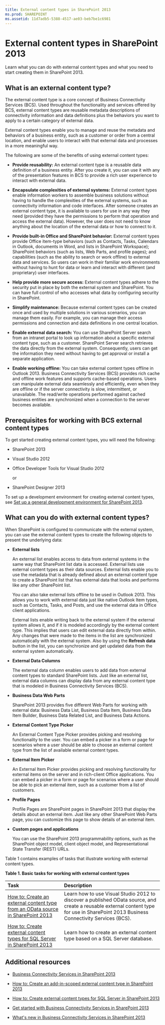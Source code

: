 ```yaml
---
title: External content types in SharePoint 2013
ms.prod: SHAREPOINT
ms.assetid: 11d7adb5-5388-4517-ae03-beb7be1c6981
---
```



# External content types in SharePoint 2013
Learn what you can do with external content types and what you need to start creating them in SharePoint 2013.
## What is an external content type?
<a name="SP15ectoverview_what"> </a>

The external content type is a core concept of Business Connectivity Services (BCS). Used throughout the functionality and services offered by BCS, external content types are reusable metadata descriptions of connectivity information and data definitions plus the behaviors you want to apply to a certain category of external data.
  
    
    
External content types enable you to manage and reuse the metadata and behaviors of a business entity, such as a customer or order from a central location, and enable users to interact with that external data and processes in a more meaningful way.
  
    
    
The following are some of the benefits of using external content types:
  
    
    

- **Provide reusability:** An external content type is a reusable data definition of a business entity. After you create it, you can use it with any of the presentation features in BCS to provide a rich user experience to interact with external data.
    
  
- **Encapsulate complexities of external systems:** External content types enable information workers to assemble business solutions without having to handle the complexities of the external systems, such as connectivity information and code interfaces. After someone creates an external content type, it is available to users for use in any way they need (provided they have the permissions to perform that operation and access the external data). However, the user does not need to know anything about the location of the external data or how to connect to it.
    
  
- **Provide built-in Office and SharePoint behavior:** External content types provide Office item-type behaviors (such as Contacts, Tasks, Calendars in Outlook, documents in Word, and lists in SharePoint Workspace); SharePoint behaviors (such as lists, Web Parts, and profile pages); and capabilities (such as the ability to search or work offline) to external data and services. So users can work in their familiar work environments without having to hunt for data or learn and interact with different (and proprietary) user interfaces.
    
  
- **Help provide more secure access:** External content types adhere to the security put in place by both the external system and SharePoint. You can have full control of who accesses what data by configuring security in SharePoint.
    
  
- **Simplify maintenance:** Because external content types can be created once and used by multiple solutions in various scenarios, you can manage them easily. For example, you can manage their access permissions and connection and data definitions in one central location.
    
  
- **Enable external data search:** You can use SharePoint Server search from an intranet portal to look up information about a specific external content type, such as a customer. SharePoint Server search retrieves the data directly from the external system. Consequently, users can get the information they need without having to get approval or install a separate application.
    
  
- **Enable working offline:** You can take external content types offline in Outlook 2013. Business Connectivity Services (BCS) provides rich cache and offline work features and supports cache-based operations. Users can manipulate external data seamlessly and efficiently, even when they are offline or if the server connectivity is slow, intermittent, or unavailable. The read/write operations performed against cached business entities are synchronized when a connection to the server becomes available.
    
  

## Prerequisites for working with BCS external content types
<a name="SP15ectoverview_prereq"> </a>

To get started creating external content types, you will need the following:
  
    
    

- SharePoint 2013
    
  
- Visual Studio 2012
    
  
- Office Developer Tools for Visual Studio 2012
    
    or
    
  
- SharePoint Designer 2013
    
  
To set up a development environment for creating external content types, see  [Set up a general development environment for SharePoint 2013](set-up-a-general-development-environment-for-sharepoint-2013.md).
  
    
    

## What can you do with external content types?
<a name="SP15ectoverview_whattodo"> </a>

When SharePoint is configured to communicate with the external system, you can use the external content types to create the following objects to present the underlying data:
  
    
    

- **External lists**
    
    An external list enables access to data from external systems in the same way that SharePoint list data is accessed. External lists use external content types as their data sources. External lists enable you to use the metadata that is already defined about an external content type to create a SharePoint list that has external data that looks and performs like any other SharePoint list.
    
    You can also take external lists offline to be used in Outlook 2013. This allows you to work with external data just like native Outlook Item types, such as Contacts, Tasks, and Posts, and use the external data in Office client applications.
    
    External lists enable writing back to the external system if the external system allows it, and if it is modeled accordingly by the external content type. This implies that users can edit external data directly from within. Any changes that were made to the items in the list are synchronized automatically with the external system. Also by using the **Refresh data** button in the list, you can synchronize and get updated data from the external system automatically.
    
  
- **External Data Columns**
    
    The external data column enables users to add data from external content types to standard SharePoint lists. Just like an external list, external data columns can display data from any external content type that is modeled in Business Connectivity Services (BCS).
    
  
- **Business Data Web Parts**
    
    SharePoint 2013 provides five different Web Parts for working with external data: Business Data List, Business Data Item, Business Data Item Builder, Business Data Related List, and Business Data Actions.
    
  
- **External Content Type Picker**
    
    An External Content Type Picker provides picking and resolving functionality to the user. You can embed a picker in a form or page for scenarios where a user should be able to choose an external content type from the list of available external content types. 
    
  
- **External Item Picker**
    
    An External Item Picker provides picking and resolving functionality for external items on the server and in rich-client Office applications. You can embed a picker in a form or page for scenarios where a user should be able to pick an external item, such as a customer from a list of customers. 
    
  
- **Profile Pages**
    
    Profile Pages are SharePoint pages in SharePoint 2013 that display the details about an external item. Just like any other SharePoint Web Parts page, you can customize this page to show details of an external item.
    
  
- **Custom pages and applications**
    
    You can use the SharePoint 2013 programmability options, such as the SharePoint object model, client object model, and Representational State Transfer (REST) URLs.
    
  
Table 1 contains examples of tasks that illustrate working with external content types.
  
    
    

**Table 1. Basic tasks for working with external content types**


|**Task**|**Description**|
|:-----|:-----|
| [How to: Create an external content type from an OData source in SharePoint 2013](how-to-create-an-external-content-type-from-an-odata-source-in-sharepoint-2013.md) <br/> |Learn how to use Visual Studio 2012 to discover a published OData source, and create a reusable external content type for use in SharePoint 2013 Business Connectivity Services (BCS). <br/> |
| [How to: Create external content types for SQL Server in SharePoint 2013](how-to-create-external-content-types-for-sql-server-in-sharepoint-2013.md) <br/> |Learn how to create an external content type based on a SQL Server database. <br/> |
   

## Additional resources
<a name="SP15ectoverview_addres"> </a>


-  [Business Connectivity Services in SharePoint 2013](business-connectivity-services-in-sharepoint-2013.md)
    
  
-  [How to: Create an add-in-scoped external content type in SharePoint 2013](how-to-create-an-add-in-scoped-external-content-type-in-sharepoint-2013.md)
    
  
-  [How to: Create external content types for SQL Server in SharePoint 2013](how-to-create-external-content-types-for-sql-server-in-sharepoint-2013.md)
    
  
-  [Get started with Business Connectivity Services in SharePoint 2013](get-started-with-business-connectivity-services-in-sharepoint-2013.md)
    
  
-  [What's new in Business Connectivity Services in SharePoint 2013](what-s-new-in-business-connectivity-services-in-sharepoint-2013.md)
    
  

